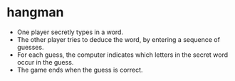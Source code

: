 # hangman

- One player secretly types in a word.
- The other player tries to deduce the word, by entering a sequence of guesses.
- For each guess, the computer indicates which letters in the secret word occur in the guess.
- The game ends when the guess is correct.
